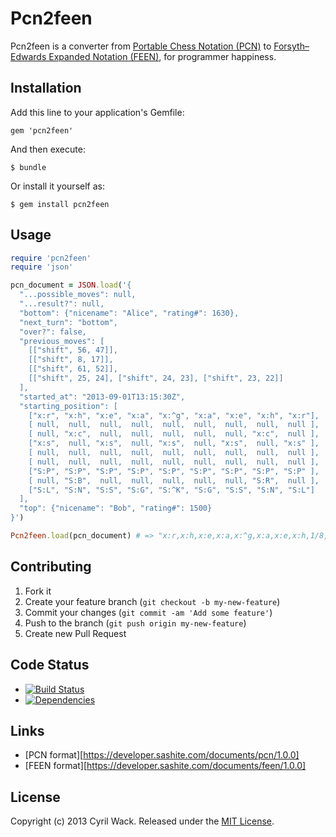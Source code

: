 # Pcn2feen

Pcn2feen is a converter from [Portable Chess Notation (PCN)](https://developer.sashite.com/documents/pcn/1.0.0) to [Forsyth–Edwards Expanded Notation (FEEN)](https://developer.sashite.com/documents/feen/1.0.0), for programmer happiness.

## Installation

Add this line to your application's Gemfile:

    gem 'pcn2feen'

And then execute:

    $ bundle

Or install it yourself as:

    $ gem install pcn2feen

## Usage

``` ruby
require 'pcn2feen'
require 'json'

pcn_document = JSON.load('{
  "...possible_moves": null,
  "...result?": null,
  "bottom": {"nicename": "Alice", "rating#": 1630},
  "next_turn": "bottom",
  "over?": false,
  "previous_moves": [
    [["shift", 56, 47]],
    [["shift", 8, 17]],
    [["shift", 61, 52]],
    [["shift", 25, 24], ["shift", 24, 23], ["shift", 23, 22]]
  ],
  "started_at": "2013-09-01T13:15:30Z",
  "starting_position": [
    ["x:r", "x:h", "x:e", "x:a", "x:^g", "x:a", "x:e", "x:h", "x:r"],
    [ null,  null,  null,  null,  null,  null,  null,  null,  null ],
    [ null, "x:c",  null,  null,  null,  null,  null, "x:c",  null ],
    ["x:s",  null, "x:s",  null, "x:s",  null, "x:s",  null, "x:s" ],
    [ null,  null,  null,  null,  null,  null,  null,  null,  null ],
    [ null,  null,  null,  null,  null,  null,  null,  null,  null ],
    ["S:P", "S:P", "S:P", "S:P", "S:P", "S:P", "S:P", "S:P", "S:P" ],
    [ null, "S:B",  null,  null,  null,  null,  null, "S:R",  null ],
    ["S:L", "S:N", "S:S", "S:G", "S:^K", "S:G", "S:S", "S:N", "S:L"]
  ],
  "top": {"nicename": "Bob", "rating#": 1500}
}')

Pcn2feen.load(pcn_document) # => "x:r,x:h,x:e,x:a,x:^g,x:a,x:e,x:h,1/8,x:r/1,x:c,2,x:c,4/x:s,1,x:s,1,x:s,1,x:s,1,x:s/9/2,S:P,4,S:P,1/S:P,S:P,1,S:P,S:P,S:P,S:P,1,S:P/1,S:B,5,S:R,1/S:L,S:N,S:S,S:G,S:^K,S:G,S:S,S:N,S:L b"
```

## Contributing

1. Fork it
2. Create your feature branch (`git checkout -b my-new-feature`)
3. Commit your changes (`git commit -am 'Add some feature'`)
4. Push to the branch (`git push origin my-new-feature`)
5. Create new Pull Request

## Code Status

* [![Build Status](https://secure.travis-ci.org/cyril/pcn2feen.rb.png)](http://travis-ci.org/cyril/pcn2feen.rb)
* [![Dependencies](https://gemnasium.com/cyril/pcn2feen.rb.png?travis)](https://gemnasium.com/cyril/pcn2feen.rb)

## Links

* [PCN format][https://developer.sashite.com/documents/pcn/1.0.0]
* [FEEN format][https://developer.sashite.com/documents/feen/1.0.0]

## License

Copyright (c) 2013 Cyril Wack. Released under the [MIT License](http://www.opensource.org/licenses/MIT).

